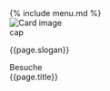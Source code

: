 <div>
  {% include menu.md %}
</div>
<div class="d-none d-xl-block">
  <div class="position-fixed">
    <div id="cta-bar" class="cta-bar">
      <div class="card" style="width: 12vw;">
        <img class="card-img-top p-2" src="{{page.image}}" alt="Card image cap">
        <div class="card-body text-center">
          <p class="card-text">{{page.slogan}}</p>
          <span class="affili" data-affili="{{ page.targetUrl }}" rel="{% if page.relType %}{{page.relType}}{% else %}sponsored{% endif %}">
            <div class="btn btn-success">
              Besuche {{page.title}}
            </div>
          </span>
        </div>
      </div>
    </div>
  </div>
</div>